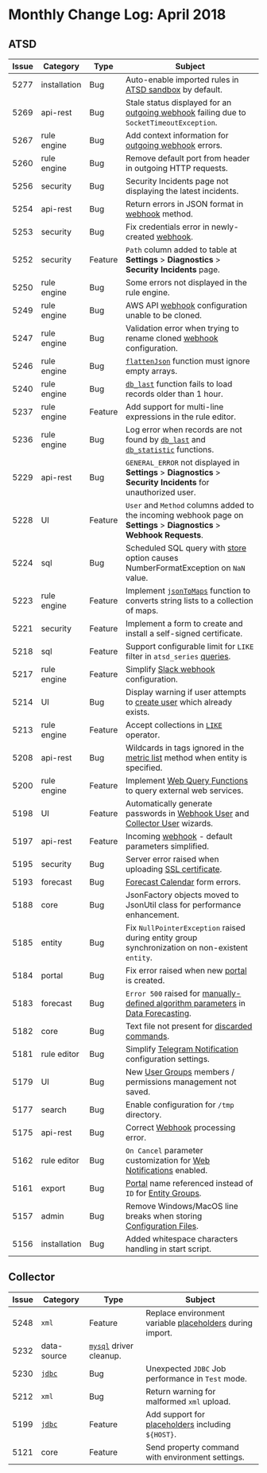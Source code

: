 # Monthly Change Log: April 2018

## ATSD

**Issue**| **Category**    | **Type**    | **Subject**
-----|-------------|---------|----------------------
5277 | installation | Bug | Auto-enable imported rules in [ATSD sandbox](https://github.com/axibase/dockers/tree/atsd-sandbox#overview) by default.
5269 | api-rest | Bug | Stale status displayed for an [outgoing webhook](../../rule-engine/notifications/README.md) failing due to `SocketTimeoutException`.
5267 | rule engine | Bug | Add context information for [outgoing webhook](../../rule-engine/notifications/README.md#creating-notifications) errors.
5260 | rule engine | Bug | Remove default port from header in outgoing HTTP requests.
5256 | security | Bug | Security Incidents page not displaying the latest incidents.
5254 | api-rest | Bug | Return errors in JSON format in [webhook](../../api/data/messages/webhook.md) method.
5253 | security | Bug | Fix credentials error in newly-created [webhook](../../administration/user-authorization.md#webhook-user).
5252 | security | Feature | `Path` column added to table at **Settings** > **Diagnostics** > **Security Incidents** page.
5250 | rule engine | Bug | Some errors not displayed in the rule engine.
5249 | rule engine | Bug | AWS API [webhook](../../rule-engine/notifications/aws-api.md) configuration unable to be cloned.
5247 | rule engine | Bug | Validation error when trying to rename cloned [webhook](../../rule-engine/notifications/README.md) configuration.
5246 | rule engine | Bug | [`flattenJson`](../../rule-engine/functions-table.md#flattenjson) function must ignore empty arrays.
5240 | rule engine | Bug | [`db_last`](../../rule-engine/functions-series.md#db-last) function fails to load records older than 1 hour.
5237 | rule engine | Feature | Add support for multi-line expressions in the rule editor.
5236 | rule engine | Bug | Log error when records are not found by [`db_last`](../../rule-engine/functions-series.md#db_laststring-m) and [`db_statistic`](../../rule-engine/functions-series.md#db-statistic) functions.
5229 | api-rest | Bug | `GENERAL_ERROR` not displayed in **Settings** > **Diagnostics** > **Security Incidents** for unauthorized user.
5228 | UI | Feature | `User` and `Method` columns added to the incoming webhook page on **Settings** > **Diagnostics** > **Webhook Requests**.
5224 | sql | Bug | Scheduled SQL query with [store](../../sql/scheduled-sql-store.md) option causes NumberFormatException on `NaN` value.
5223 | rule engine | Feature | Implement [`jsonToMaps`](../../rule-engine/functions-table.md#jsontomaps) function to converts string lists to a collection of maps.
5221 | security | Feature | Implement a form to create and install a self-signed certificate.
5218 | sql | Feature | Support configurable limit for `LIKE` filter in `atsd_series` [queries](../../sql/README.md#atsd-series-table).
5217 | rule engine | Feature | Simplify [Slack webhook](../../rule-engine/notifications/slack.md) configuration.
5214 | UI | Bug | Display warning if user attempts to [create user](../../administration/user-authentication.md#user-authentication) which already exists.
5213 | rule engine | Feature | Accept collections in [`LIKE`](../../rule-engine/functions-collection.md#like) operator.
5208 | api-rest | Bug | Wildcards in tags ignored in the [metric list](../../api/meta/metric/list.md) method when entity is specified.
5200 | rule engine | Feature | Implement [Web Query Functions](../../rule-engine/functions-web-query.md) to query external web services.
5198 | UI | Feature | Automatically generate passwords in [Webhook User](../../api/data/messages/webhook.md#webhook-user-wizard) and [Collector User](../../administration/collector-account.md#collector-user-wizard) wizards.
5197 | api-rest | Feature | Incoming [webhook](../../api/data/messages/webhook.md) - default parameters simplified.
5195 | security | Bug | Server error raised when uploading [SSL certificate](../../administration/ssl-self-signed.md).
5193 | forecast | Bug |[Forecast Calendar](../../forecasting/calendar_exceptions_testing.md#calendar) form errors.
5188 | core | Bug | JsonFactory objects moved to JsonUtil class for performance enhancement.
5185 | entity | Bug | Fix `NullPointerException` raised during entity group synchronization on non-existent `entity`.
5184 | portal | Bug | Fix error raised when new [portal](../../portals/) is created.
5183 | forecast | Bug | `Error 500` raised for [manually-defined algorithm parameters](../../forecasting/#algorithm-parameters) in [Data Forecasting](../../forecasting/).
5182 | core | Bug |  Text file not present for [discarded commands](https://axibase.com/docs/atsd/administration/logging.html#enabling-command-logging).
5181 | rule editor | Bug | Simplify [Telegram Notification](../../rule-engine/notifications/telegram.md#telegram-notifications) configuration settings.
5179 | UI | Bug | New [User Groups](../../administration/user-authentication.md#user-authentication) members / permissions management not saved.
5177 | search | Bug | Enable configuration for `/tmp` directory.
5175 | api-rest | Bug | Correct [Webhook](../../api/data/messages/webhook.md) processing error.
5162 | rule editor | Bug | `On Cancel` parameter customization for [Web Notifications](../../rule-engine/notifications/#creating-notifications) enabled.
5161 | export | Bug | [Portal](../../portals/) name referenced instead of `ID` for [Entity Groups](https://axibase.com/docs/atsd/configuration/entity_groups.html).
5157 | admin | Bug | Remove Windows/MacOS line breaks when storing [Configuration Files](../../administration/editing-configuration-files.md#editing-configuration-files).
5156 | installation | Bug | Added whitespace characters handling in start script.

## Collector

**Issue**| **Category**    | **Type**    | **Subject**
-----|-------------|---------|----------------------
5248 | `xml` | Feature | Replace environment variable [placeholders](https://axibase.com/docs/atsd/rule-engine/placeholders.html) during import.
5232 | data-source | [`mysql`](https://github.com/axibase/axibase-collector/blob/master/jobs/examples/mysql/README.md) driver cleanup.
5230 | [`jdbc`](https://github.com/axibase/axibase-collector/blob/master/jobs/jdbc.md#jdbc-job) | Bug | Unexpected `JDBC` Job performance in `Test` mode.
5212 | `xml` | Bug | Return warning for malformed `xml` upload.
5199 | [`jdbc`](https://github.com/axibase/axibase-collector/blob/master/jobs/jdbc.md#jdbc-job) | Feature | Add support for [placeholders](https://axibase.com/docs/atsd/rule-engine/placeholders.html) including `${HOST}`.
5121 | core | Feature | Send property command with environment settings.
